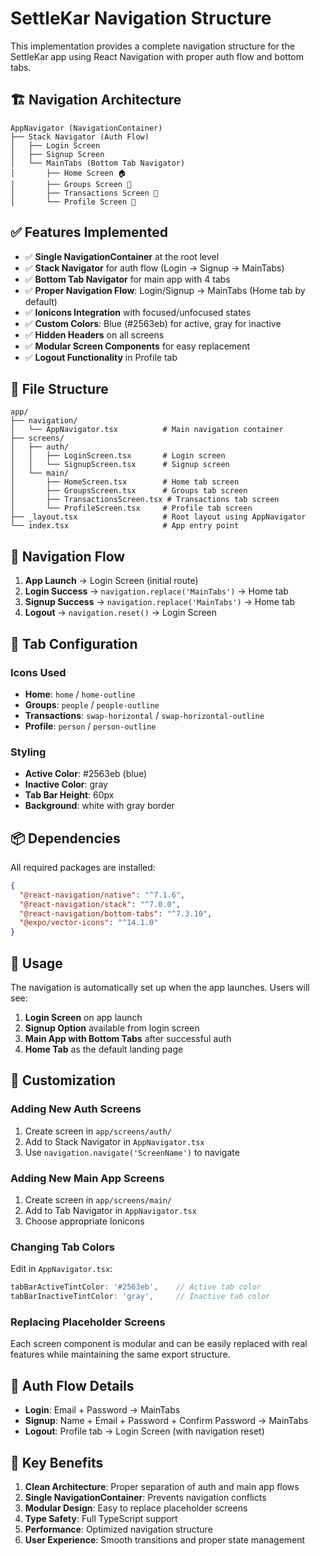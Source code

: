 # SettleKar Navigation Structure

This implementation provides a complete navigation structure for the SettleKar app using React Navigation with proper auth flow and bottom tabs.

## 🏗️ Navigation Architecture

```
AppNavigator (NavigationContainer)
├── Stack Navigator (Auth Flow)
│   ├── Login Screen
│   ├── Signup Screen
│   └── MainTabs (Bottom Tab Navigator)
│       ├── Home Screen 🏠
│       ├── Groups Screen 👥
│       ├── Transactions Screen 💸
│       └── Profile Screen 🙍
```

## ✅ Features Implemented

- ✅ **Single NavigationContainer** at the root level
- ✅ **Stack Navigator** for auth flow (Login → Signup → MainTabs)
- ✅ **Bottom Tab Navigator** for main app with 4 tabs
- ✅ **Proper Navigation Flow**: Login/Signup → MainTabs (Home tab by default)
- ✅ **Ionicons Integration** with focused/unfocused states
- ✅ **Custom Colors**: Blue (#2563eb) for active, gray for inactive
- ✅ **Hidden Headers** on all screens
- ✅ **Modular Screen Components** for easy replacement
- ✅ **Logout Functionality** in Profile tab

## 📁 File Structure

```
app/
├── navigation/
│   └── AppNavigator.tsx          # Main navigation container
├── screens/
│   ├── auth/
│   │   ├── LoginScreen.tsx       # Login screen
│   │   └── SignupScreen.tsx      # Signup screen
│   └── main/
│       ├── HomeScreen.tsx        # Home tab screen
│       ├── GroupsScreen.tsx      # Groups tab screen
│       ├── TransactionsScreen.tsx # Transactions tab screen
│       └── ProfileScreen.tsx     # Profile tab screen
├── _layout.tsx                   # Root layout using AppNavigator
└── index.tsx                     # App entry point
```

## 🔄 Navigation Flow

1. **App Launch** → Login Screen (initial route)
2. **Login Success** → `navigation.replace('MainTabs')` → Home tab
3. **Signup Success** → `navigation.replace('MainTabs')` → Home tab
4. **Logout** → `navigation.reset()` → Login Screen

## 🎨 Tab Configuration

### Icons Used
- **Home**: `home` / `home-outline`
- **Groups**: `people` / `people-outline`
- **Transactions**: `swap-horizontal` / `swap-horizontal-outline`
- **Profile**: `person` / `person-outline`

### Styling
- **Active Color**: #2563eb (blue)
- **Inactive Color**: gray
- **Tab Bar Height**: 60px
- **Background**: white with gray border

## 📦 Dependencies

All required packages are installed:

```json
{
  "@react-navigation/native": "^7.1.6",
  "@react-navigation/stack": "^7.0.0",
  "@react-navigation/bottom-tabs": "^7.3.10",
  "@expo/vector-icons": "^14.1.0"
}
```

## 🚀 Usage

The navigation is automatically set up when the app launches. Users will see:

1. **Login Screen** on app launch
2. **Signup Option** available from login screen
3. **Main App with Bottom Tabs** after successful auth
4. **Home Tab** as the default landing page

## 🔧 Customization

### Adding New Auth Screens
1. Create screen in `app/screens/auth/`
2. Add to Stack Navigator in `AppNavigator.tsx`
3. Use `navigation.navigate('ScreenName')` to navigate

### Adding New Main App Screens
1. Create screen in `app/screens/main/`
2. Add to Tab Navigator in `AppNavigator.tsx`
3. Choose appropriate Ionicons

### Changing Tab Colors
Edit in `AppNavigator.tsx`:
```typescript
tabBarActiveTintColor: '#2563eb',    // Active tab color
tabBarInactiveTintColor: 'gray',     // Inactive tab color
```

### Replacing Placeholder Screens
Each screen component is modular and can be easily replaced with real features while maintaining the same export structure.

## 🔐 Auth Flow Details

- **Login**: Email + Password → MainTabs
- **Signup**: Name + Email + Password + Confirm Password → MainTabs
- **Logout**: Profile tab → Login Screen (with navigation reset)

## 🎯 Key Benefits

1. **Clean Architecture**: Proper separation of auth and main app flows
2. **Single NavigationContainer**: Prevents navigation conflicts
3. **Modular Design**: Easy to replace placeholder screens
4. **Type Safety**: Full TypeScript support
5. **Performance**: Optimized navigation structure
6. **User Experience**: Smooth transitions and proper state management
